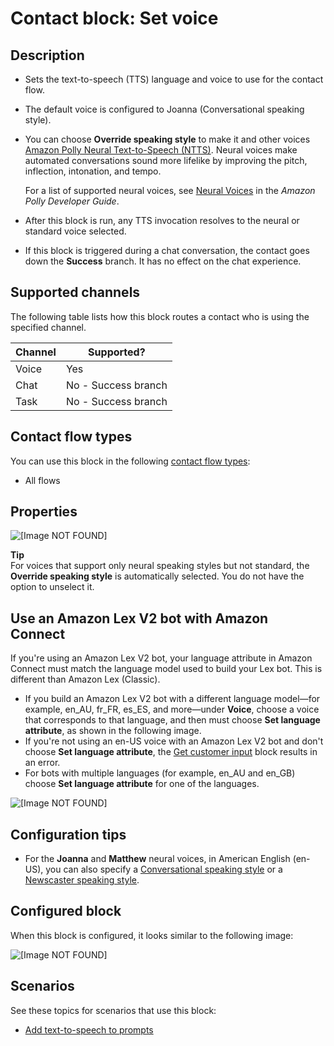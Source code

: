 # Contact block: Set voice<a name="set-voice"></a>

## Description<a name="set-voice-description"></a>
+ Sets the text\-to\-speech \(TTS\) language and voice to use for the contact flow\.
+ The default voice is configured to Joanna \(Conversational speaking style\)\. 
+ You can choose **Override speaking style** to make it and other voices [Amazon Polly Neural Text\-to\-Speech \(NTTS\)](https://docs.aws.amazon.com/polly/latest/dg/NTTS-main.html)\. Neural voices make automated conversations sound more lifelike by improving the pitch, inflection, intonation, and tempo\.

  For a list of supported neural voices, see [Neural Voices](https://docs.aws.amazon.com/polly/latest/dg/ntts-voices-main.html) in the *Amazon Polly Developer Guide*\. 
+ After this block is run, any TTS invocation resolves to the neural or standard voice selected\.
+ If this block is triggered during a chat conversation, the contact goes down the **Success** branch\. It has no effect on the chat experience\. 

## Supported channels<a name="set-voice-channels"></a>

The following table lists how this block routes a contact who is using the specified channel\. 


| Channel | Supported? | 
| --- | --- | 
| Voice | Yes | 
| Chat | No \- Success branch | 
| Task | No \- Success branch | 

## Contact flow types<a name="set-voice-types"></a>

You can use this block in the following [contact flow types](create-contact-flow.md#contact-flow-types):
+ All flows

## Properties<a name="set-voice-properties"></a>

![\[Image NOT FOUND\]](http://docs.aws.amazon.com/connect/latest/adminguide/images/set-voice-properties.png)

**Tip**  
For voices that support only neural speaking styles but not standard, the **Override speaking style** is automatically selected\. You do not have the option to unselect it\.

## Use an Amazon Lex V2 bot with Amazon Connect<a name="set-voice-lexv2bot"></a>

If you're using an Amazon Lex V2 bot, your language attribute in Amazon Connect must match the language model used to build your Lex bot\. This is different than Amazon Lex \(Classic\)\. 
+ If you build an Amazon Lex V2 bot with a different language model—for example, en\_AU, fr\_FR, es\_ES, and more—under **Voice**, choose a voice that corresponds to that language, and then must choose **Set language attribute**, as shown in the following image\.
+ If you're not using an en\-US voice with an Amazon Lex V2 bot and don't choose **Set language attribute**, the [Get customer input](get-customer-input.md) block results in an error\.
+ For bots with multiple languages \(for example, en\_AU and en\_GB\) choose **Set language attribute** for one of the languages\.

![\[Image NOT FOUND\]](http://docs.aws.amazon.com/connect/latest/adminguide/images/set-voice-properties3.png)

## Configuration tips<a name="set-voice-tips"></a>
+ For the **Joanna** and **Matthew** neural voices, in American English \(en\-US\), you can also specify a [Conversational speaking style](https://docs.aws.amazon.com/polly/latest/dg/ntts-speakingstyles.html) or a [Newscaster speaking style](https://docs.aws.amazon.com/polly/latest/dg/ntts-speakingstyles.html)\.

## Configured block<a name="set-voice-configured"></a>

When this block is configured, it looks similar to the following image:

![\[Image NOT FOUND\]](http://docs.aws.amazon.com/connect/latest/adminguide/images/set-voice-configured.png)

## Scenarios<a name="set-voice-scenarios"></a>

See these topics for scenarios that use this block:
+ [Add text\-to\-speech to prompts](text-to-speech.md)